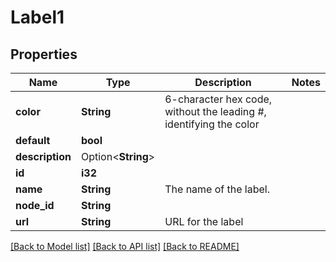# Label1

## Properties

Name | Type | Description | Notes
------------ | ------------- | ------------- | -------------
**color** | **String** | 6-character hex code, without the leading #, identifying the color | 
**default** | **bool** |  | 
**description** | Option<**String**> |  | 
**id** | **i32** |  | 
**name** | **String** | The name of the label. | 
**node_id** | **String** |  | 
**url** | **String** | URL for the label | 

[[Back to Model list]](../README.md#documentation-for-models) [[Back to API list]](../README.md#documentation-for-api-endpoints) [[Back to README]](../README.md)


